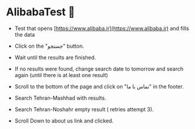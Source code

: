 # AlibabaTest 🚀

- Test that opens [https://www.alibaba.ir](https://www.alibaba.ir) and fills the data 
- Click on the "جستجو" button.
- Wait until the results are finished.
- If no results were found, change search date to tomorrow and search again (until there is at least one result)
- Scroll to the bottom of the page and click on "تماس با ما" in the footer.

- Search Tehran-Mashhad with results.
- Search Tehran-Noshahr empty result ( retries attempt 3).
- Scroll Down to about us link and clicked.


